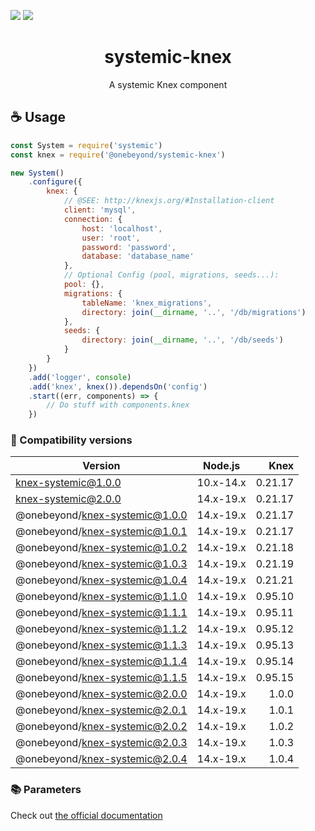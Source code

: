 <a href="https://codeclimate.com/github/onebeyond/systemic-knex/maintainability"><img src="https://api.codeclimate.com/v1/badges/4b69d0b8a26990aae802/maintainability" /></a>
<a href="https://codeclimate.com/github/onebeyond/systemic-knex/test_coverage"><img src="https://api.codeclimate.com/v1/badges/4b69d0b8a26990aae802/test_coverage" /></a>

<p align="center"><h1 align="center">
  systemic-knex
</h1>

<p align="center">
  A systemic Knex component
</p>


## ☕️ Usage
```js
const System = require('systemic')
const knex = require('@onebeyond/systemic-knex')

new System()
    .configure({
        knex: {
            // @SEE: http://knexjs.org/#Installation-client
            client: 'mysql',
            connection: {
                host: 'localhost',
                user: 'root',
                password: 'password',
                database: 'database_name'
            },
            // Optional Config (pool, migrations, seeds...):
            pool: {},
            migrations: {
                tableName: 'knex_migrations',
                directory: join(__dirname, '..', '/db/migrations')
            },
            seeds: {
                directory: join(__dirname, '..', '/db/seeds')
            }
        }
    })
    .add('logger', console)
    .add('knex', knex()).dependsOn('config')
    .start((err, components) => {
        // Do stuff with components.knex
    })
```

### 🚩 Compatibility versions

| Version   |      Node.js      |  Knex |
|----------|:-------------:|------:|
| knex-systemic@1.0.0 | 10.x-14.x | 0.21.17 |
| knex-systemic@2.0.0 | 14.x-19.x | 0.21.17 |
| @onebeyond/knex-systemic@1.0.0 | 14.x-19.x | 0.21.17 |
| @onebeyond/knex-systemic@1.0.1 | 14.x-19.x | 0.21.17 |
| @onebeyond/knex-systemic@1.0.2 | 14.x-19.x | 0.21.18 |
| @onebeyond/knex-systemic@1.0.3 | 14.x-19.x | 0.21.19 |
| @onebeyond/knex-systemic@1.0.4 | 14.x-19.x | 0.21.21 |
| @onebeyond/knex-systemic@1.1.0 | 14.x-19.x | 0.95.10 |
| @onebeyond/knex-systemic@1.1.1 | 14.x-19.x | 0.95.11 |
| @onebeyond/knex-systemic@1.1.2 | 14.x-19.x | 0.95.12 |
| @onebeyond/knex-systemic@1.1.3 | 14.x-19.x | 0.95.13 |
| @onebeyond/knex-systemic@1.1.4 | 14.x-19.x | 0.95.14 |
| @onebeyond/knex-systemic@1.1.5 | 14.x-19.x | 0.95.15 |
| @onebeyond/knex-systemic@2.0.0 | 14.x-19.x | 1.0.0 |
| @onebeyond/knex-systemic@2.0.1 | 14.x-19.x | 1.0.1 |
| @onebeyond/knex-systemic@2.0.2 | 14.x-19.x | 1.0.2 |
| @onebeyond/knex-systemic@2.0.3 | 14.x-19.x | 1.0.3 |
| @onebeyond/knex-systemic@2.0.4 | 14.x-19.x | 1.0.4 |

### 📚 Parameters
Check out [the official documentation](http://knexjs.org/#Installation-client)
